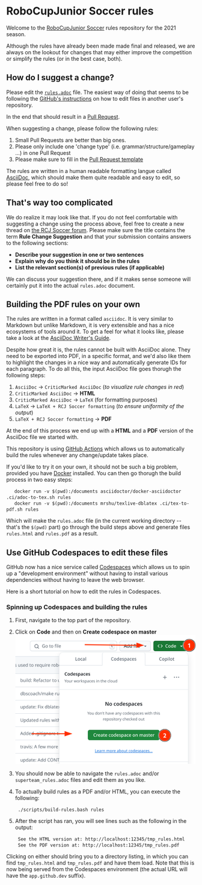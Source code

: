 # RoboCupJunior Soccer rules

Welcome to the [RoboCupJunior Soccer](https://junior.robocup.org/) rules
repository for the 2021 season.

Although the rules have already been made made final and released, we are
always on the lookout for changes that may either improve the competition or
simplify the rules (or in the best case, both).

## How do I suggest a change?

Please edit the [`rules.adoc`](https://github.com/RoboCupJuniorTC/soccer-rules/edit/master/rules.adoc)
file. The easiest way of doing that seems to be following the
[GitHub's instructions](https://help.github.com/articles/editing-files-in-another-user-s-repository/)
on how to edit files in another user's repository.

In the end that should
result in a [Pull Request](https://help.github.com/articles/creating-a-pull-request/).

When suggesting a change, please follow the following rules:

1. Small Pull Requests are better than big ones.
2. Please only include one 'change type' (i.e. grammar/structure/gameplay ...)
   in one Pull Request
3. Please make sure to fill in the [Pull Request template](PULL_REQUEST_TEMPLATE.md)

The rules are written in a human readable formatting langue called
[AsciiDoc](https://asciidoctor.org/docs/asciidoc-writers-guide/), which should
make them quite readable and easy to edit, so please feel free to do so!

## That's way too complicated

We do realize it may look like that. If you do not feel comfortable with
suggesting a change using the process above, feel free to create a new thread
on [the RCJ Soccer forum](https://junior.forum.robocup.org/c/robocupjunior-soccer).
Please make sure the title contains the term **Rule Change Suggestion** and
that your submission contains answers to the following sections:

- **Describe your suggestion in one or two sentences**
- **Explain why do you think it should be in the rules**
- **List the relevant section(s) of previous rules (if applicable)**

We can discuss your suggestion there, and if it makes sense someone will
certainly put it into the actual `rules.adoc` document.

## Building the PDF rules on your own

The rules are written in a format called `asciidoc`. It is very similar to
Markdown but unlike Markdown, it is very extensible and has a nice ecosystems
of tools around it. To get a feel for what it looks like, please take a look at
the [AsciiDoc Writer's Guide](https://asciidoctor.org/docs/asciidoc-writers-guide/).

Despite how great it is, the rules cannot be built with AsciiDoc alone. They
need to be exported into PDF, in a specific format, and we'd also like them to
highlight the changes in a nice way and automatically generate IDs for each
paragraph. To do all this, the input AsciiDoc file goes thorugh the following
steps:

1. `AsciiDoc` -> `CriticMarked AsciiDoc` (_to visualize rule changes in red_)
2. `CriticMarked AsciiDoc` -> **HTML**
3. `CriticMarked AsciiDoc` -> `LaTeX` (for formatting purposes)
4. `LaTeX` -> `LaTeX + RCJ Soccer formatting` (_to ensure uniformity of the output_)
5. `LaTeX + RCJ Soccer formatting` -> **PDF**

At the end of this process we end up with a **HTML** and a **PDF** version of
the AsciiDoc file we started with.

This repository is using [GitHub Actions](./github/workflows/) which allows us to
automatically build the rules whenever any change/update
takes place.

If you'd like to try it on your own, it should not be such a big problem,
provided you have [Docker](https://docker.com) installed. You can then go
thorugh the build process in two easy steps:

       docker run -v $(pwd):/documents asciidoctor/docker-asciidoctor .ci/adoc-to-tex.sh rules
       docker run -v $(pwd):/documents mrshu/texlive-dblatex .ci/tex-to-pdf.sh rules

Which will make the `rules.adoc` file (in the current working directory --
that's the `$(pwd)` part) go through the build steps above and generate files
`rules.html` and `rules.pdf` as a result.

## Use GitHub Codespaces to edit these files

GitHub now has a nice service called [Codespaces](https://github.com/features/codespaces)
which allows us to spin up a "development environment" without having to
install various dependencies without having to leave the web browser.

Here is a short tutorial on how to edit the rules in Codespaces.

### Spinning up Codespaces and building the rules

1. First, navigate to the top part of the repository.

2. Click on **Code** and then on **Create codespace on master**
![Create Codespace](./images/codespaces.png)

3. You should now be able to navigate the `rules.adoc` and/or `superteam_rules.adoc` files and edit them as you like.

4. To actually build rules as a PDF and/or HTML, you can execute the following:

        ./scripts/build-rules.bash rules

5. After the script has ran, you will see lines such as the following in the output:

        See the HTML version at: http://localhost:12345/tmp_rules.html
        See the PDF version at: http://localhost:12345/tmp_rules.pdf

Clicking on either should bring you to a directory listing, in which you can find `tmp_rules.html` and `tmp_rules.pdf` and have them load. Note that this is now being served from the Codespaces environment (the actual URL will have the `app.github.dev` suffix).
